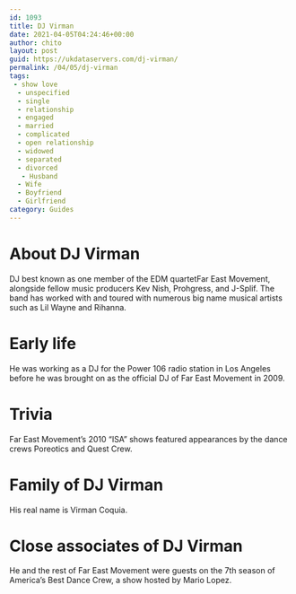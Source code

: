 ```yaml
---
id: 1093
title: DJ Virman
date: 2021-04-05T04:24:46+00:00
author: chito
layout: post
guid: https://ukdataservers.com/dj-virman/
permalink: /04/05/dj-virman
tags:
 - show love
  - unspecified
  - single
  - relationship
  - engaged
  - married
  - complicated
  - open relationship
  - widowed
  - separated
  - divorced
   - Husband
  - Wife
  - Boyfriend
  - Girlfriend
category: Guides
---
```




  
  
#  About DJ Virman
                  
                  
                  
DJ best known as one member of the EDM quartetFar East Movement, alongside fellow music producers Kev Nish, Prohgress, and J-Splif. The band has worked with and toured with numerous big name musical artists such as Lil Wayne and Rihanna.
                  
                
                
                
# Early life
                  
                  
                  
He was working as a DJ for the Power 106 radio station in Los Angeles before he was brought on as the official DJ of Far East Movement in 2009.
                  
                
                
                
# Trivia
                  
                  
                  
Far East Movement&#8217;s 2010 &#8220;ISA&#8221; shows featured appearances by the dance crews Poreotics and Quest Crew.
                  
                
                
                
# Family of DJ Virman
                  
                  
                  
His real name is Virman Coquia.
                  
                
                
                
# Close associates of DJ Virman
                  
                  
                  
He and the rest of Far East Movement were guests on the 7th season of America&#8217;s Best Dance Crew, a show hosted by Mario Lopez.
                  
                
              
            
          
          
          
    
    
  
